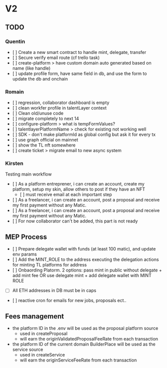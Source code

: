# V2

## TODO

### Quentin 

- [ ] Create a new smart contract to handle mint, delegate, transfer
- [ ] Secure verify email route (cf trello task)
- [ ] create-platform > have custom domain auto generated based on name (like handle)
- [ ] update profile form, have same field in db, and use the form to update the db and onchain

### Romain

- [ ] regression, collaborator dashboard is empty
- [ ] clean workfer profile in talentLayer context
- [ ] Clean old/unuse code
- [ ] migrate completely to next 14
- [ ] configure-platform > what is tempFormValues?
- [ ] talentlayerPlatformName > check for existing not working well
- [ ] SDK - don't make platformId as global config but ask it for every tx
- [ ] use graph official on mainnet
- [ ] show the TL nft somewhere
- [ ] create ticket > migrate email to new async system

### Kirsten

Testing main workflow

- [ ] As a platform entreprener, i can create an account, create my platform, setup my skin, allow others to post if they have an NFT
    - [ ] must receive email at each important step 
- [ ] As a freelancer, i can create an account, post a proposal and receive my first payment without any Matic.
- [ ] As a freelancer, i can create an account, post a proposal and receive my first payment without any Matic.
- [ ] For now collaborator can't be added, this part is not ready




## MEP Process

- [ ] Prepare delegate wallet with funds (at least 100 matic), and update env params
- [ ] Add the MINT_ROLE to the address executing the delegation actions for minting TL platforms for address
- [ ] Onbaording Platorm. 2 options: pass mint in public without delegate + add mint fee OR use delegate mint + add delegate wallet with MINT ROLE
- [ ] All ETH addresses in DB must be in caps
- [ ] reactive cron for emails for new jobs, proposals ect..

## Fees management

- the platform ID in the .env will be used as the proposal platform source
    - used in createProposal
    - will earn the originValidatedProposalFeeRate from each transaction
- the platform ID of the current domain BuilderPlace will be used as the service source
    - used in createService
    - will earn the originServiceFeeRate from each transaction